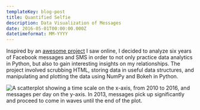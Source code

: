 ```yaml
---
templateKey: blog-post
title: Quantified Selfie
description: Data Visualization of Messages
date: 2016-05-01T00:00:00.000Z
datetimeformat: MM-YYYY
---
```


Inspired by an [awesome project](http://quantifiedselfie.us) I saw online, I decided to analyze six years of Facebook messages and SMS in order to not only practice data analytics in Python, but also to gain interesting insights on my relationships. The project involved scrubbing HTML, storing data in useful data structures, and manipulating and plotting the data using NumPy and Bokeh in Python.

<img src="/img/projects-qselfie.jpg" alt="A scatterplot showing a time scale on the x-axis, from 2010 to 2016, and messages per day on the y-axis. In 2013, messages pick up significantly and proceed to come in waves until the end of the plot.">
